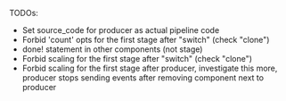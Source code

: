 TODOs:
- Set source_code for producer as actual pipeline code
- Forbid 'count' opts for the first stage after "switch" (check "clone")
- done! statement in other components (not stage)
- Forbid scaling for the first stage after "switch" (check "clone")
- Forbid scaling for the first stage after producer, investigate this more, producer stops sending events after removing component next to producer 
